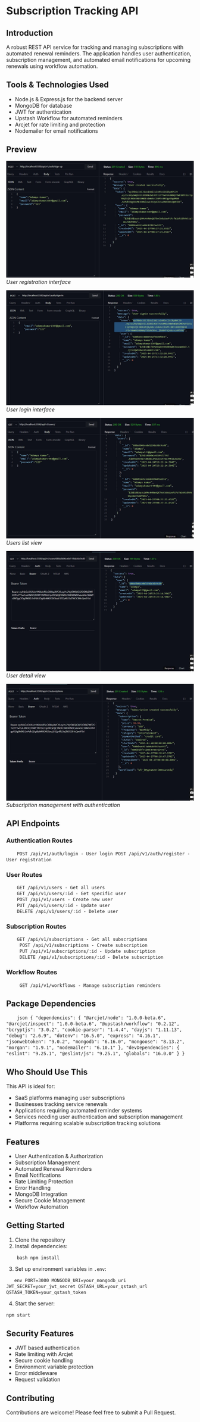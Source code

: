 # Subscription Tracking API

## Introduction
A robust REST API service for tracking and managing subscriptions with automated renewal reminders. The application handles user authentication, subscription management, and automated email notifications for upcoming renewals using workflow automation.

## Tools & Technologies Used
- Node.js & Express.js for the backend server
- MongoDB for database
- JWT for authentication
- Upstash Workflow for automated reminders
- Arcjet for rate limiting and protection
- Nodemailer for email notifications

## Preview
![signup user](./utils/perview/Screenshot%202025-04-27%20135749.jpg)
*User registration interface*

![signin user](./utils/perview/Screenshot%202025-04-27%20135948.jpg)
*User login interface*

![users](./utils/perview/Screenshot%202025-04-27%20140340.jpg)
*Users list view*

![users by Id](./utils/perview/Screenshot%202025-04-27%20140612.jpg)
*User detail view*

![subscription-with-auth](./utils/perview/Screenshot%202025-04-27%20135904.jpg)
*Subscription management with authentication*


## API Endpoints

### Authentication Routes
````
    POST /api/v1/auth/login - User login POST /api/v1/auth/register - User registration
````
### User Routes
````
    GET /api/v1/users - Get all users
    GET /api/v1/users/:id - Get specific user 
    POST /api/v1/users - Create new user 
    PUT /api/v1/users/:id - Update user
    DELETE /api/v1/users/:id - Delete user
````
### Subscription Routes
````
    GET /api/v1/subscriptions - Get all subscriptions
     POST /api/v1/subscriptions - Create subscription 
     PUT /api/v1/subscriptions/:id - Update subscription 
     DELETE /api/v1/subscriptions/:id - Delete subscription
````
### Workflow Routes
````
     GET /api/v1/workflows - Manage subscription reminders
````
## Package Dependencies
````
    json { "dependencies": { "@arcjet/node": "1.0.0-beta.6", "@arcjet/inspect": "1.0.0-beta.6", "@upstash/workflow": "0.2.12", "bcryptjs": "3.0.2", "cookie-parser": "1.4.4", "dayjs": "1.11.13", "debug": "2.6.9", "dotenv": "16.5.0", "express": "4.16.1", "jsonwebtoken": "9.0.2", "mongodb": "6.16.0", "mongoose": "8.13.2", "morgan": "1.9.1", "nodemailer": "6.10.1" }, "devDependencies": { "eslint": "9.25.1", "@eslint/js": "9.25.1", "globals": "16.0.0" } }
````
## Who Should Use This
This API is ideal for:
- SaaS platforms managing user subscriptions
- Businesses tracking service renewals
- Applications requiring automated reminder systems
- Services needing user authentication and subscription management
- Platforms requiring scalable subscription tracking solutions

## Features
- User Authentication & Authorization
- Subscription Management
- Automated Renewal Reminders
- Email Notifications
- Rate Limiting Protection
- Error Handling
- MongoDB Integration
- Secure Cookie Management
- Workflow Automation

## Getting Started

1. Clone the repository
2. Install dependencies:
````
    bash npm install
````
3. Set up environment variables in `.env`:
````
   env PORT=3000 MONGODB_URI=your_mongodb_uri JWT_SECRET=your_jwt_secret QSTASH_URL=your_qstash_url QSTASH_TOKEN=your_qstash_token
````
4. Start the server:
```bash
npm start
```
## Security Features
- JWT based authentication
- Rate limiting with Arcjet
- Secure cookie handling
- Environment variable protection
- Error middleware
- Request validation

## Contributing
Contributions are welcome! Please feel free to submit a Pull Request.
